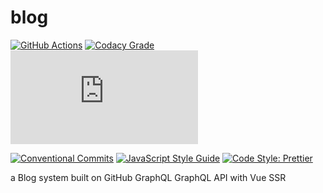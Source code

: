 # blog

[![GitHub Actions](https://github.com/JounQin/blog/workflows/Node%20CI/badge.svg)](https://github.com/JounQin/blog/actions?query=workflow%3A%22Node+CI%22)
[![Codacy Grade](https://img.shields.io/codacy/grade/16adf18f305e454db18b5ddb3d63cf20)](https://www.codacy.com/app/JounQin/blog)
[![type-coverage](https://img.shields.io/badge/dynamic/json.svg?label=type-coverage&prefix=%E2%89%A5&suffix=%&query=$.typeCoverage.atLeast&uri=https%3A%2F%2Fraw.githubusercontent.com%2FJounQin%2Fblog%2Fmaster%2Fpackage.json)](https://github.com/plantain-00/type-coverage)

[![Conventional Commits](https://img.shields.io/badge/conventional%20commits-1.0.0-yellow.svg)](https://conventionalcommits.org)
[![JavaScript Style Guide](https://img.shields.io/badge/code_style-standard-brightgreen.svg)](https://standardjs.com)
[![Code Style: Prettier](https://img.shields.io/badge/code_style-prettier-ff69b4.svg)](https://github.com/prettier/prettier)

a Blog system built on GitHub GraphQL GraphQL API with Vue SSR
